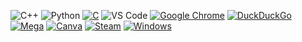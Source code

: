 ![C++](https://img.shields.io/badge/-C++-00599C?style=flat&logo=c%2B%2B&logoColor=white)
![Python](https://img.shields.io/badge/-Python-3776AB?style=flat&logo=python&logoColor=white)
[![C](https://img.shields.io/badge/C-00599C?logo=c&logoColor=white)](#)
![VS Code](https://img.shields.io/badge/-VS%20Code-007ACC?style=flat&logo=visual-studio-code&logoColor=white)
[![Google Chrome](https://img.shields.io/badge/Google%20Chrome-4285F4?logo=GoogleChrome&logoColor=white)](#)
[![DuckDuckGo](https://img.shields.io/badge/DuckDuckGo-FF5722?logo=duckduckgo&logoColor=white)](#)
[![Mega](https://img.shields.io/badge/Mega-%23D90007.svg?logo=mega&logoColor=white)](#)
[![Canva](https://img.shields.io/badge/Canva-%2300C4CC.svg?&logo=Canva&logoColor=white)](#)
[![Steam](https://img.shields.io/badge/Steam-%23000000.svg?logo=steam&logoColor=white)](#)
[![Windows](https://custom-icon-badges.demolab.com/badge/Windows-0078D6?logo=windows11&logoColor=white)](#)
<!---
Toto3456/Toto3456 is a ✨ special ✨ repository because its `README.md` (this file) appears on your GitHub profile.
You can click the Preview link to take a look at your changes.
--->
